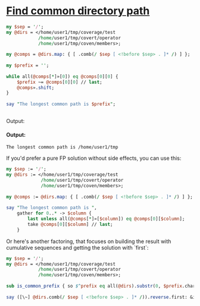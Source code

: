 [1]: http://rosettacode.org/wiki/Find_common_directory_path

# [Find common directory path][1]

```perl
my $sep = '/';
my @dirs = </home/user1/tmp/coverage/test
            /home/user1/tmp/covert/operator
            /home/user1/tmp/coven/members>;
 
my @comps = @dirs.map: { [ .comb(/ $sep [ <!before $sep> . ]* /) ] }; 
 
my $prefix = '';
 
while all(@comps[*]»[0]) eq @comps[0][0] {
    $prefix ~= @comps[0][0] // last;
    @comps».shift;
}
 
say "The longest common path is $prefix";
 
```


Output:


#### Output:
```
The longest common path is /home/user1/tmp
```


If you'd prefer a pure FP solution without side effects, you can use this:

```perl
my $sep := '/';
my @dirs := </home/user1/tmp/coverage/test
             /home/user1/tmp/covert/operator
             /home/user1/tmp/coven/members>;
 
my @comps := @dirs.map: { [ .comb(/ $sep [ <!before $sep> . ]* /) ] };
 
say "The longest common path is ",
    gather for 0..* -> $column {
        last unless all(@comps[*]»[$column]) eq @comps[0][$column];
        take @comps[0][$column] // last;
    }
```


Or here's another factoring, that focuses on building the result with cumulative sequences and getting the solution with \`first\`:

```perl
my $sep = '/';
my @dirs = </home/user1/tmp/coverage/test
            /home/user1/tmp/covert/operator
            /home/user1/tmp/coven/members>;
 
sub is_common_prefix { so $^prefix eq all(@dirs).substr(0, $prefix.chars) }
 
say ([\~] @dirs.comb(/ $sep [ <!before $sep> . ]* /)).reverse.first: &is_common_prefix
```